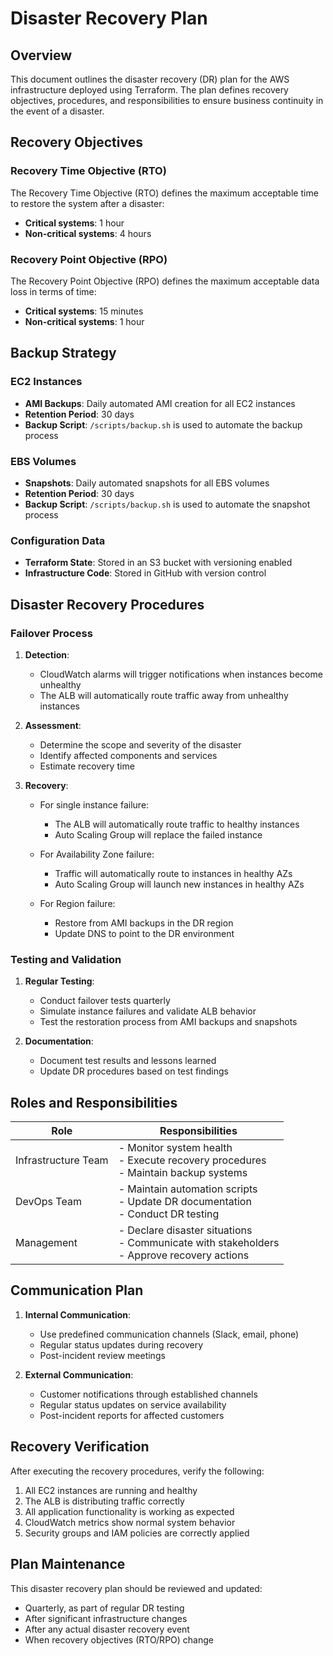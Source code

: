 # Disaster Recovery Plan

## Overview

This document outlines the disaster recovery (DR) plan for the AWS infrastructure deployed using Terraform. The plan defines recovery objectives, procedures, and responsibilities to ensure business continuity in the event of a disaster.

## Recovery Objectives

### Recovery Time Objective (RTO)

The Recovery Time Objective (RTO) defines the maximum acceptable time to restore the system after a disaster:

- **Critical systems**: 1 hour
- **Non-critical systems**: 4 hours

### Recovery Point Objective (RPO)

The Recovery Point Objective (RPO) defines the maximum acceptable data loss in terms of time:

- **Critical systems**: 15 minutes
- **Non-critical systems**: 1 hour

## Backup Strategy

### EC2 Instances

- **AMI Backups**: Daily automated AMI creation for all EC2 instances
- **Retention Period**: 30 days
- **Backup Script**: `/scripts/backup.sh` is used to automate the backup process

### EBS Volumes

- **Snapshots**: Daily automated snapshots for all EBS volumes
- **Retention Period**: 30 days
- **Backup Script**: `/scripts/backup.sh` is used to automate the snapshot process

### Configuration Data

- **Terraform State**: Stored in an S3 bucket with versioning enabled
- **Infrastructure Code**: Stored in GitHub with version control

## Disaster Recovery Procedures

### Failover Process

1. **Detection**:
   - CloudWatch alarms will trigger notifications when instances become unhealthy
   - The ALB will automatically route traffic away from unhealthy instances

2. **Assessment**:
   - Determine the scope and severity of the disaster
   - Identify affected components and services
   - Estimate recovery time

3. **Recovery**:
   - For single instance failure:
     - The ALB will automatically route traffic to healthy instances
     - Auto Scaling Group will replace the failed instance
   
   - For Availability Zone failure:
     - Traffic will automatically route to instances in healthy AZs
     - Auto Scaling Group will launch new instances in healthy AZs
   
   - For Region failure:
     - Restore from AMI backups in the DR region
     - Update DNS to point to the DR environment

### Testing and Validation

1. **Regular Testing**:
   - Conduct failover tests quarterly
   - Simulate instance failures and validate ALB behavior
   - Test the restoration process from AMI backups and snapshots

2. **Documentation**:
   - Document test results and lessons learned
   - Update DR procedures based on test findings

## Roles and Responsibilities

| Role | Responsibilities |
|------|------------------|
| Infrastructure Team | - Monitor system health<br>- Execute recovery procedures<br>- Maintain backup systems |
| DevOps Team | - Maintain automation scripts<br>- Update DR documentation<br>- Conduct DR testing |
| Management | - Declare disaster situations<br>- Communicate with stakeholders<br>- Approve recovery actions |

## Communication Plan

1. **Internal Communication**:
   - Use predefined communication channels (Slack, email, phone)
   - Regular status updates during recovery
   - Post-incident review meetings

2. **External Communication**:
   - Customer notifications through established channels
   - Regular status updates on service availability
   - Post-incident reports for affected customers

## Recovery Verification

After executing the recovery procedures, verify the following:

1. All EC2 instances are running and healthy
2. The ALB is distributing traffic correctly
3. All application functionality is working as expected
4. CloudWatch metrics show normal system behavior
5. Security groups and IAM policies are correctly applied

## Plan Maintenance

This disaster recovery plan should be reviewed and updated:

- Quarterly, as part of regular DR testing
- After significant infrastructure changes
- After any actual disaster recovery event
- When recovery objectives (RTO/RPO) change
